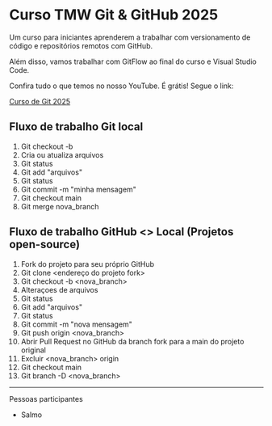 # Curso TMW Git & GitHub 2025

Um curso para iniciantes aprenderem a trabalhar com versionamento de código e repositórios remotos com GitHub.

Além disso, vamos trabalhar com GitFlow ao final do curso e Visual Studio Code.

Confira tudo o que temos no nosso YouTube. É grátis! Segue o link:

[Curso de Git 2025](https://youtube.com/@teomewhy)

## Fluxo de trabalho Git local

1. Git checkout -b <nova-branch>
2. Cria ou atualiza arquivos
3. Git status
4. Git add "arquivos"
5. Git status
6. Git commit -m "minha mensagem"
7. Git checkout main
8. Git merge nova_branch

## Fluxo de trabalho GitHub <> Local (Projetos open-source)

1. Fork do projeto para seu próprio GitHub
2. Git clone <endereço do projeto fork>
3. Git checkout -b <nova_branch>
4. Alteraçoes de arquivos
5. Git status
6. Git add "arquivos"
7. Git status
8. Git commit -m "nova mensagem"
9. Git push origin <nova_branch>
10. Abrir Pull Request no GitHub da branch fork para a main do projeto original
11. Excluir <nova_branch> origin
12. Git checkout main
13. Git branch -D <nova_branch>

---

Pessoas participantes

- Salmo
